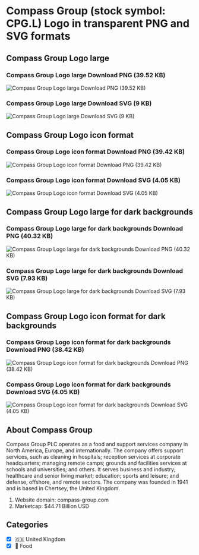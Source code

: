 # Compass Group (stock symbol: CPG.L) Logo in transparent PNG and SVG formats

## Compass Group Logo large

### Compass Group Logo large Download PNG (39.52 KB)

![Compass Group Logo large Download PNG (39.52 KB)](/img/orig/CPG.L_BIG-4e97fe48.png)

### Compass Group Logo large Download SVG (9 KB)

![Compass Group Logo large Download SVG (9 KB)](/img/orig/CPG.L_BIG-ea922069.svg)

## Compass Group Logo icon format

### Compass Group Logo icon format Download PNG (39.42 KB)

![Compass Group Logo icon format Download PNG (39.42 KB)](/img/orig/CPG.L-8c8a3515.png)

### Compass Group Logo icon format Download SVG (4.05 KB)

![Compass Group Logo icon format Download SVG (4.05 KB)](/img/orig/CPG.L-ac8563b3.svg)

## Compass Group Logo large for dark backgrounds

### Compass Group Logo large for dark backgrounds Download PNG (40.32 KB)

![Compass Group Logo large for dark backgrounds Download PNG (40.32 KB)](/img/orig/CPG.L_BIG.D-95f39601.png)

### Compass Group Logo large for dark backgrounds Download SVG (7.93 KB)

![Compass Group Logo large for dark backgrounds Download SVG (7.93 KB)](/img/orig/CPG.L_BIG.D-a621291d.svg)

## Compass Group Logo icon format for dark backgrounds

### Compass Group Logo icon format for dark backgrounds Download PNG (38.42 KB)

![Compass Group Logo icon format for dark backgrounds Download PNG (38.42 KB)](/img/orig/CPG.L.D-97123e3a.png)

### Compass Group Logo icon format for dark backgrounds Download SVG (4.05 KB)

![Compass Group Logo icon format for dark backgrounds Download SVG (4.05 KB)](/img/orig/CPG.L.D-c483a110.svg)

## About Compass Group

Compass Group PLC operates as a food and support services company in North America, Europe, and internationally. The company offers support services, such as cleaning in hospitals; reception services at corporate headquarters; managing remote camps; grounds and facilities services at schools and universities; and others. It serves business and industry; healthcare and senior living market; education; sports and leisure; and defense, offshore, and remote sectors. The company was founded in 1941 and is based in Chertsey, the United Kingdom.

1. Website domain: compass-group.com
2. Marketcap: $44.71 Billion USD


## Categories
- [x] 🇬🇧 United Kingdom
- [x] 🍴 Food
